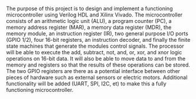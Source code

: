 The purpose of this project is to design and implement a functioning microcontroller using Verilog HDL and Xilinx Vivado. The microcontroller consists of an arithmetic logic unit (ALU), a program counter (PC), a memory address register (MAR), a memory data register (MDR), the memory module, an instruction register (IR), two general purpose I/O ports (GPIO 1/2), four 16-bit registers, an instruction decoder, and finally the finite state machines that generate the modules control signals. The processor will be able to execute the add, subtract, not, and, or, xor, and xnor logic operations on 16-bit data. It will also be able to move data to and from the memory and registers so that the results of these operations can be stored. The two GPIO registers are there as a potential interface between other pieces of hardware such as external sensors or electric motors. Additional functionality will be added (UART, SPI, I2C, et) to make this a fully functioning microcontroller.
